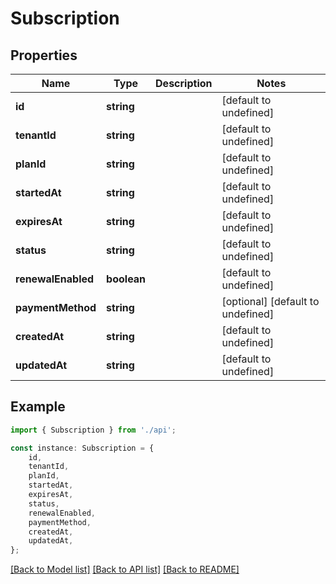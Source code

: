 # Subscription


## Properties

Name | Type | Description | Notes
------------ | ------------- | ------------- | -------------
**id** | **string** |  | [default to undefined]
**tenantId** | **string** |  | [default to undefined]
**planId** | **string** |  | [default to undefined]
**startedAt** | **string** |  | [default to undefined]
**expiresAt** | **string** |  | [default to undefined]
**status** | **string** |  | [default to undefined]
**renewalEnabled** | **boolean** |  | [default to undefined]
**paymentMethod** | **string** |  | [optional] [default to undefined]
**createdAt** | **string** |  | [default to undefined]
**updatedAt** | **string** |  | [default to undefined]

## Example

```typescript
import { Subscription } from './api';

const instance: Subscription = {
    id,
    tenantId,
    planId,
    startedAt,
    expiresAt,
    status,
    renewalEnabled,
    paymentMethod,
    createdAt,
    updatedAt,
};
```

[[Back to Model list]](../README.md#documentation-for-models) [[Back to API list]](../README.md#documentation-for-api-endpoints) [[Back to README]](../README.md)
